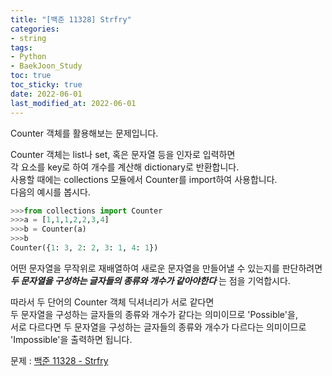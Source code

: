 ```yaml
---
title: "[백준 11328] Strfry"
categories: 
- string
tags:
- Python
- BaekJoon_Study
toc: true
toc_sticky: true
date: 2022-06-01
last_modified_at: 2022-06-01
---
```


Counter 객체를 활용해보는 문제입니다.

Counter 객체는 list나 set, 혹은 문자열 등을 인자로 입력하면  
각 요소를 key로 하여 개수를 계산해 dictionary로 반환합니다.  
사용할 때에는 collections 모듈에서 Counter를 import하여 사용합니다.  
다음의 예시를 봅시다.  
```python
>>>from collections import Counter
>>>a = [1,1,1,2,2,3,4]
>>>b = Counter(a)
>>>b
Counter({1: 3, 2: 2, 3: 1, 4: 1})
```
어떤 문자열을 무작위로 재배열하여 새로운 문자열을 만들어낼 수 있는지를 판단하려면  
**_두 문자열을 구성하는 글자들의 종류와 개수가 같아야한다_** 는 점을 기억합시다.  

따라서 두 단어의 Counter 객체 딕셔너리가 서로 같다면  
두 문자열을 구성하는 글자들의 종류와 개수가 같다는 의미이므로 'Possible'을,  
서로 다르다면 두 문자열을 구성하는 글자들의 종류와 개수가 다르다는 의미이므로  
'Impossible'을 출력하면 됩니다.

문제 : [백준 11328 - Strfry](https://www.acmicpc.net/problem/11328)

<script src="https://gist.github.com/Ryumaker/c3f7a7d5270d798d06bfb1327f302992.js"></script>


